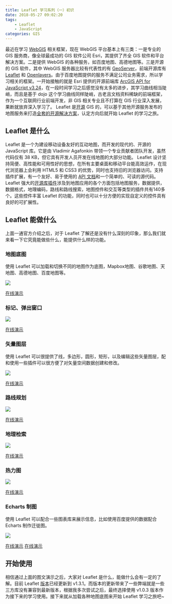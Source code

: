 ```yaml
---
title: Leaflet 学习系列（一）初识
date: 2018-05-27 09:02:20
tags:
    - Leaflet
    - JavaScript
categories: GIS
---
```


最近在学习 [WebGIS][0] 相关框架，现在 WebGIS 平台基本上有三类：一是专业的 GIS 服务商，像全球最成功的 GIS 软件公司 Esri，其提供了齐全 GIS 软件和平台解决方案。二是提供 WebGIS 的各种服务，如百度地图、高德地图等。三是开源的 GIS 软件，其中 WebGIS 服务器比较有代表性的有 [GeoServer][5]，前端开源库有 [Leaflet][3] 和 [Openlayers][6]。由于百度地图提供的服务不满足公司业务需求，所以学习相关的框架。一开始接触的就是 Esri 提供的开源前端库 [ArcGIS API for JavaScript v3.24][1]，在一段时间学习之后感觉没有太多的进步，其学习曲线相当陡峭，而且是基于 dojo 这个学习曲线同样陡峭，古老且文档资料稀缺的前端框架，作为一个互联网行业前端开发，非 GIS 相关专业且不打算在 GIS 行业深入发展，果断就放弃深入学习了。 Leaflet 是[开源][2] GIS 的，可以基于其他开源服务发布的地图服务来打造[全套的开源解决方案][4]，认定方向后就开始 Leaflet 的学习之旅。

<!-- more -->

## Leaflet 是什么

Leaflet 是一个为建设移动设备友好的互动地图，而开发的现代的、开源的 JavaScript 库。它是由 Vladimir Agafonkin 带领一个专业贡献者团队开发，虽然代码仅有 38 KB，但它具有开发人员开发在线地图的大部分功能。
Leaflet 设计坚持简便、高性能和可用性好的思想，在所有主要桌面和移动平台能高效运作，在现代浏览器上会利用 HTML5 和 CSS3 的优势，同时也支持旧的浏览器访问。支持插件扩展，有一个友好、易于使用的 [API 文档][7]和一个简单的、可读的源代码。
Leaflet 强大的[开源库插件][8]涉及到地图应用的各个方面包括地图服务，数据提供，数据格式，地理编码，路线和路线搜索，地图控件和交互等类型的插件共有140多个。这些控件丰富 Leaflet 的功能，同时也可以十分方便的实现自定义的控件具有良好的可扩展性。

## Leaflet 能做什么

上面一通官方介绍之后，对于 Leaflet 了解还是没有什么深刻的印象，那么我们就来看一下它究竟能做些什么，能提供什么样的功能。

### 地图底图

使用 Leaflet 可以加载和切换不同的地图作为底图，Mapbox地图、谷歌地图、天地图、高德地图、百度地图等。

![](http://qiniu.0x0803.top/leaflet/1.gif_gif)

[在线演示][9]

### 标记、弹出窗口

![](http://qiniu.0x0803.top/leaflet/2.gif_gif)

[在线演示][10]

### 矢量图层

使用 Leaflet 可以很提供了线，多边形，圆形，矩形，以及编辑这些矢量图层，配和使用一些插件可以很方便了对矢量空间数据创建和修改。

![](http://qiniu.0x0803.top/leaflet/3.gif_gif)

[在线演示][11]

### 路线规划

![](http://qiniu.0x0803.top/leaflet/3.png_blog)

[在线演示][12]

### 地理检索

![](http://qiniu.0x0803.top/leaflet/5.gif_gif)

[在线演示][15]

### 热力图

![](http://qiniu.0x0803.top/leaflet/4.png_blog)

[在线演示][13]

### Echarts 制图

使用 Leaflet 可以配合一些图表库来展示信息，比如使用百度提供的数据配合 Echarts 制作迁徙图。

![](http://qiniu.0x0803.top/leaflet/4.gif_gif)

[在线演示][14]  [在线演示][16]

## 开始使用

相信通过上面的图文演示之后，大家对 Leaflet 是什么，能做什么会有一定的了解。目前 Leaflet [版本][17]已经更新到 v1.3.1。而版本的更新带来了一些弊端就是一些三方库没有兼容到最新版本，根据我多次尝试之后，最终选择使用 v1.0.3 版本作为接下来的学习使用。接下来就从加载各种地图底图来开始 Leaflet 学习之旅吧~

[0]: https://www.cnblogs.com/naaoveGIS/p/3887141.html
[1]: https://developers.arcgis.com/javascript/3/
[2]: https://github.com/Leaflet/Leaflet
[3]: https://leafletjs.com/
[4]: http://www.cnblogs.com/naaoveGIS/p/4187679.html
[5]: http://geoserver.org/
[6]: https://openlayers.org/
[7]: https://leafletjs.com/reference-1.0.3.html
[8]: https://leafletjs.com/plugins.html
[9]: http://leaflet-extras.github.io/leaflet-providers/preview/index.html
[10]: https://leaflet.github.io/Leaflet.markercluster/example/marker-clustering-realworld.388.html
[11]: https://kklimczak.github.io/Leaflet.Pin/
[12]: http://www.liedman.net/leaflet-routing-machine/
[13]: http://leaflet.github.io/Leaflet.heat/demo/
[14]: http://wandergis.com/leaflet-echarts/
[15]: https://smeijer.github.io/leaflet-geosearch/#openstreetmap
[16]: http://wandergis.com/leaflet-echarts3/examples/index2.html
[17]: https://leafletjs.com/reference-versions.html